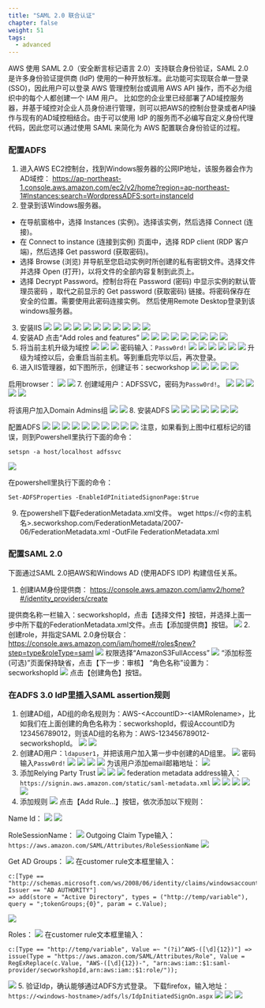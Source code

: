 ```yaml
---
title: "SAML 2.0 联合认证"
chapter: false
weight: 51
tags:
  - advanced
---
```


AWS 使用 SAML 2.0（安全断言标记语言 2.0）支持联合身份验证，SAML 2.0 是许多身份验证提供商 (IdP) 使用的一种开放标准。此功能可实现联合单一登录 (SSO)，因此用户可以登录 AWS 管理控制台或调用 AWS API 操作，而不必为组织中的每个人都创建一个 IAM 用户。
比如您的企业里已经部署了AD域控服务器，并基于域控对企业人员身份进行管理，则可以把AWS的控制台登录或者API操作与现有的AD域控相结合。由于可以使用 IdP 的服务而不必编写自定义身份代理代码，因此您可以通过使用 SAML 来简化为 AWS 配置联合身份验证的过程。 

### 配置ADFS
1. 进入AWS EC2控制台，找到Windows服务器的公网IP地址，该服务器会作为AD域控： https://ap-northeast-1.console.aws.amazon.com/ec2/v2/home?region=ap-northeast-1#Instances:search=WordpressADFS;sort=instanceId
2. 登录到该Windows服务器。
- 在导航窗格中，选择 Instances (实例)。选择该实例，然后选择 Connect (连接)。
- 在 Connect to instance (连接到实例) 页面中，选择 RDP client (RDP 客户端)，然后选择 Get password (获取密码)。
- 选择 Browse (浏览) 并导航至您启动实例时所创建的私有密钥文件。选择文件并选择 Open (打开)，以将文件的全部内容复制到此页上。
- 选择 Decrypt Password。控制台将在 Password (密码) 中显示实例的默认管理员密码 ，取代之前显示的 Get password (获取密码) 链接。将密码保存在安全的位置。需要使用此密码连接实例。
然后使用Remote Desktop登录到该windows服务器。
3. 安装IIS
![](/images/5.SecOps/IIS-install1.png)
![](/images/5.SecOps/IIS-install2.png)
![](/images/5.SecOps/IIS-install3.png)
![](/images/5.SecOps/IIS-install4.png)
![](/images/5.SecOps/IIS-install5.png)
![](/images/5.SecOps/IIS-install6.png)
![](/images/5.SecOps/IIS-install7.png)
![](/images/5.SecOps/IIS-install8.png)
![](/images/5.SecOps/IIS-install9.png)
![](/images/5.SecOps/IIS-install10.png)
![](/images/5.SecOps/IIS-install11.png)
4. 安装AD
点击“Add roles and features”
![](/images/5.SecOps/AD-install1.png)
![](/images/5.SecOps/AD-install2.png)
![](/images/5.SecOps/AD-install3.png)
![](/images/5.SecOps/AD-install4.png)
![](/images/5.SecOps/AD-install5.png)
![](/images/5.SecOps/AD-install6.png)
![](/images/5.SecOps/AD-install7.png)
![](/images/5.SecOps/AD-install8.png)
![](/images/5.SecOps/AD-install9.png)
5. 将当前主机升级为域控
![](/images/5.SecOps/AD-domain1.png)
![](/images/5.SecOps/AD-domain2.png)
![](/images/5.SecOps/AD-domain3.png)
密码输入：```Passw0rd!```
![](/images/5.SecOps/AD-domain4.png)
![](/images/5.SecOps/AD-domain5.png)
![](/images/5.SecOps/AD-domain6.png)
![](/images/5.SecOps/AD-domain7.png)
![](/images/5.SecOps/AD-domain8.png)
![](/images/5.SecOps/AD-domain9.png)
升级为域控以后，会重启当前主机。等到重启完毕以后，再次登录。
6. 进入IIS管理器，如下图所示，创建证书：secworkshop
![](/images/5.SecOps/IIS-Cert0.png)
![](/images/5.SecOps/IIS-Cert1.png)
![](/images/5.SecOps/IIS-Cert2.png)
![](/images/5.SecOps/IIS-Cert3.png)
![](/images/5.SecOps/IIS-Cert4.png)

启用browser：
![](/images/5.SecOps/IIS-browser1.png)
![](/images/5.SecOps/IIS-browser2.png)
7. 创建域用户：ADFSSVC，密码为```Passw0rd!```。
![](/images/5.SecOps/AD-user1.png)
![](/images/5.SecOps/AD-user2.png)
![](/images/5.SecOps/AD-user3.png)
![](/images/5.SecOps/AD-user4.png)
![](/images/5.SecOps/AD-user5.png)

将该用户加入Domain Admins组
![](/images/5.SecOps/AD-user6.png)
![](/images/5.SecOps/AD-user7.png)
8. 安装ADFS
![](/images/5.SecOps/ADFS-install1.png)
![](/images/5.SecOps/ADFS-install2.png)
![](/images/5.SecOps/ADFS-install3.png)
![](/images/5.SecOps/ADFS-install4.png)
![](/images/5.SecOps/ADFS-install5.png)
![](/images/5.SecOps/ADFS-install6.png)
![](/images/5.SecOps/ADFS-install7.png)

配置ADFS
![](/images/5.SecOps/ADFS-install8.png)
![](/images/5.SecOps/ADFS-install9.png)
![](/images/5.SecOps/ADFS-install10.png)
![](/images/5.SecOps/ADFS-install11.png)
![](/images/5.SecOps/ADFS-install12.png)
![](/images/5.SecOps/ADFS-install13.png)
![](/images/5.SecOps/ADFS-install14.png)
![](/images/5.SecOps/ADFS-install15.png)
![](/images/5.SecOps/ADFS-install16.png)
![](/images/5.SecOps/ADFS-install17.png)
注意，如果看到上图中红框标记的错误，则到Powershell里执行下面的命令：
```
setspn -a host/localhost adfssvc
```
![](/images/5.SecOps/ADFS-install18.png)

在powershell里执行下面的命令：
```
Set-ADFSProperties -EnableIdPInitiatedSignonPage:$true
```
9. 在powershell下载FederationMetadata.xml文件。
wget https://<你的主机名>.secworkshop.com/FederationMetadata/2007-06/FederationMetadata.xml -OutFile FederationMetadata.xml

### 配置SAML 2.0
下面通过SAML 2.0把AWS和Windows AD (使用ADFS IDP) 构建信任关系。
1. 创建IAM身份提供商： https://console.aws.amazon.com/iamv2/home?#/identity_providers/create

提供商名称一栏输入：secworkshopId，点击【选择文件】按钮，并选择上面一步中所下载的FederationMetadata.xml文件。点击【添加提供商】按钮。
![](/images/5.SecOps/SAML-Id1.png)
2. 创建role，并指定SAML 2.0身份联合： https://console.aws.amazon.com/iam/home#/roles$new?step=type&roleType=saml
![](/images/5.SecOps/SAML-Id2.png)
权限选择“AmazonS3FullAccess”
![](/images/5.SecOps/SAML-Id3.png)
“添加标签 (可选)”页面保持缺省，点击【下一步：审核】
“角色名称”设置为：secworkshopId
![](/images/5.SecOps/SAML-Id4.png)
点击【创建角色】按钮。

### 在ADFS 3.0 IdP里插入SAML assertion规则
1. 创建AD组，AD组的命名规则为：AWS-\<AccountID\>-\<IAMRolename\>，比如我们在上面创建的角色名称为：secworkshopId，假设AccountID为123456789012，则该AD组的名称为：AWS-123456789012-secworkshopId。
![](/images/5.SecOps/AD-Group1.png)
![](/images/5.SecOps/AD-Group2.png)
2. 创建AD用户：```ldapuser1```，并把该用户加入第一步中创建的AD组里。
![](/images/5.SecOps/AD-Group3.png)
密码输入```Passw0rd!```
![](/images/5.SecOps/AD-Group4.png)
![](/images/5.SecOps/AD-Group5.png)
![](/images/5.SecOps/AD-Group6.png)
![](/images/5.SecOps/AD-Group7.png)
为该用户添加email邮箱地址：
![](/images/5.SecOps/AD-Group8.png)
3. 添加Relying Party Trust
![](/images/5.SecOps/adfs-rule1.png)
![](/images/5.SecOps/adfs-rule2.png)
![](/images/5.SecOps/adfs-rule3.png)
federation metadata address输入：```https://signin.aws.amazon.com/static/saml-metadata.xml```
![](/images/5.SecOps/adfs-rule4.png)
![](/images/5.SecOps/adfs-rule5.png)
![](/images/5.SecOps/adfs-rule6.png)
![](/images/5.SecOps/adfs-rule7.png)
![](/images/5.SecOps/adfs-rule8.png)
4. 添加规则
![](/images/5.SecOps/adfs-claim1.png)
点击【Add Rule...】按钮，依次添加以下规则：

Name Id：
![](/images/5.SecOps/adfs-claim2.png)
![](/images/5.SecOps/adfs-claim3.png)

RoleSessionName：
![](/images/5.SecOps/adfs-claim4.png)
Outgoing Claim Type输入：```https://aws.amazon.com/SAML/Attributes/RoleSessionName```
![](/images/5.SecOps/adfs-claim5.png)

Get AD Groups：
![](/images/5.SecOps/adfs-claim6.png)
在customer rule文本框里输入：
```
c:[Type == "http://schemas.microsoft.com/ws/2008/06/identity/claims/windowsaccountname", Issuer == "AD AUTHORITY"]
=> add(store = "Active Directory", types = ("http://temp/variable"), query = ";tokenGroups;{0}", param = c.Value);
```
![](/images/5.SecOps/adfs-claim7.png)

Roles：
![](/images/5.SecOps/adfs-claim8.png)
在customer rule文本框里输入：
```
c:[Type == "http://temp/variable", Value =~ "(?i)^AWS-([\d]{12})"] => issue(Type = "https://aws.amazon.com/SAML/Attributes/Role", Value = RegExReplace(c.Value, "AWS-([\d]{12})-", "arn:aws:iam::$1:saml-provider/secworkshopId,arn:aws:iam::$1:role/"));
```
![](/images/5.SecOps/adfs-claim9.png)
5. 验证Idp，确认能够通过ADFS方式登录。
下载firefox，输入地址：```https://<windows-hostname>/adfs/ls/IdpInitiatedSignOn.aspx```
![](/images/5.SecOps/adfs-verify1.png)
![](/images/5.SecOps/adfs-verify2.png)
![](/images/5.SecOps/adfs-verify3.png)
